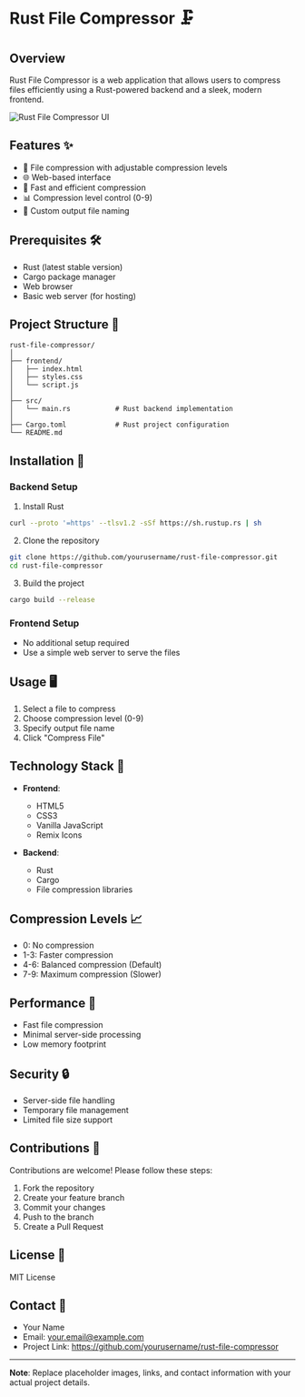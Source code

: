 # Rust File Compressor 🗜️

## Overview
Rust File Compressor is a web application that allows users to compress files efficiently using a Rust-powered backend and a sleek, modern frontend.

![Rust File Compressor UI](https://via.placeholder.com/800x500.png?text=Rust+File+Compressor+Screenshot)

## Features ✨
- 📁 File compression with adjustable compression levels
- 🌐 Web-based interface
- 🚀 Fast and efficient compression
- 📊 Compression level control (0-9)
- 💾 Custom output file naming

## Prerequisites 🛠️
- Rust (latest stable version)
- Cargo package manager
- Web browser
- Basic web server (for hosting)

## Project Structure 📂
```
rust-file-compressor/
│
├── frontend/
│   ├── index.html
│   ├── styles.css
│   └── script.js
│
├── src/
│   └── main.rs           # Rust backend implementation
│
├── Cargo.toml            # Rust project configuration
└── README.md
```

## Installation 🔧

### Backend Setup
1. Install Rust
```bash
curl --proto '=https' --tlsv1.2 -sSf https://sh.rustup.rs | sh
```

2. Clone the repository
```bash
git clone https://github.com/yourusername/rust-file-compressor.git
cd rust-file-compressor
```

3. Build the project
```bash
cargo build --release
```

### Frontend Setup
- No additional setup required
- Use a simple web server to serve the files

## Usage 🖥️
1. Select a file to compress
2. Choose compression level (0-9)
3. Specify output file name
4. Click "Compress File"

## Technology Stack 🔬
- **Frontend**: 
  - HTML5
  - CSS3
  - Vanilla JavaScript
  - Remix Icons

- **Backend**:
  - Rust
  - Cargo
  - File compression libraries

## Compression Levels 📈
- 0: No compression
- 1-3: Faster compression
- 4-6: Balanced compression (Default)
- 7-9: Maximum compression (Slower)

## Performance 🚀
- Fast file compression
- Minimal server-side processing
- Low memory footprint

## Security 🔒
- Server-side file handling
- Temporary file management
- Limited file size support

## Contributions 🤝
Contributions are welcome! Please follow these steps:
1. Fork the repository
2. Create your feature branch
3. Commit your changes
4. Push to the branch
5. Create a Pull Request

## License 📄
MIT License

## Contact 📧
- Your Name
- Email: your.email@example.com
- Project Link: https://github.com/yourusername/rust-file-compressor

---

**Note**: Replace placeholder images, links, and contact information with your actual project details.

